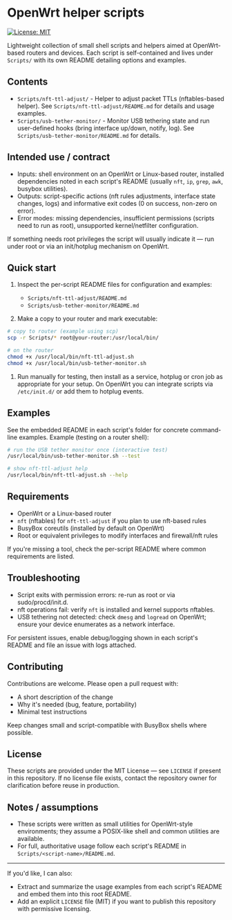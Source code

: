 
# OpenWrt helper scripts

[![License: MIT](https://img.shields.io/badge/License-MIT-yellow.svg)](./LICENSE)

Lightweight collection of small shell scripts and helpers aimed at OpenWrt-based routers and devices. Each script is self-contained and lives under `Scripts/` with its own README detailing options and examples.

## Contents

- `Scripts/nft-ttl-adjust/` - Helper to adjust packet TTLs (nftables-based helper). See `Scripts/nft-ttl-adjust/README.md` for details and usage examples.
- `Scripts/usb-tether-monitor/` - Monitor USB tethering state and run user-defined hooks (bring interface up/down, notify, log). See `Scripts/usb-tether-monitor/README.md` for details.

## Intended use / contract

- Inputs: shell environment on an OpenWrt or Linux-based router, installed dependencies noted in each script's README (usually `nft`, `ip`, `grep`, `awk`, busybox utilities).
- Outputs: script-specific actions (nft rules adjustments, interface state changes, logs) and informative exit codes (0 on success, non-zero on error).
- Error modes: missing dependencies, insufficient permissions (scripts need to run as root), unsupported kernel/netfilter configuration.

If something needs root privileges the script will usually indicate it — run under root or via an init/hotplug mechanism on OpenWrt.

## Quick start


1. Inspect the per-script README files for configuration and examples:

    - `Scripts/nft-ttl-adjust/README.md`
    - `Scripts/usb-tether-monitor/README.md`

1. Make a copy to your router and mark executable:

```sh
# copy to router (example using scp)
scp -r Scripts/* root@your-router:/usr/local/bin/

# on the router
chmod +x /usr/local/bin/nft-ttl-adjust.sh
chmod +x /usr/local/bin/usb-tether-monitor.sh
```

1. Run manually for testing, then install as a service, hotplug or cron job as appropriate for your setup. On OpenWrt you can integrate scripts via `/etc/init.d/` or add them to hotplug events.

## Examples

See the embedded README in each script's folder for concrete command-line examples. Example (testing on a router shell):

```sh
# run the USB tether monitor once (interactive test)
/usr/local/bin/usb-tether-monitor.sh --test

# show nft-ttl-adjust help
/usr/local/bin/nft-ttl-adjust.sh --help
```

## Requirements

- OpenWrt or a Linux-based router
- `nft` (nftables) for `nft-ttl-adjust` if you plan to use nft-based rules
- BusyBox coreutils (installed by default on OpenWrt)
- Root or equivalent privileges to modify interfaces and firewall/nft rules

If you're missing a tool, check the per-script README where common requirements are listed.

## Troubleshooting

- Script exits with permission errors: re-run as root or via sudo/procd/init.d.
- nft operations fail: verify `nft` is installed and kernel supports nftables.
- USB tethering not detected: check `dmesg` and `logread` on OpenWrt; ensure your device enumerates as a network interface.

For persistent issues, enable debug/logging shown in each script's README and file an issue with logs attached.

## Contributing

Contributions are welcome. Please open a pull request with:

- A short description of the change
- Why it's needed (bug, feature, portability)
- Minimal test instructions

Keep changes small and script-compatible with BusyBox shells where possible.

## License

These scripts are provided under the MIT License — see `LICENSE` if present in this repository. If no license file exists, contact the repository owner for clarification before reuse in production.

## Notes / assumptions

- These scripts were written as small utilities for OpenWrt-style environments; they assume a POSIX-like shell and common utilities are available.
- For full, authoritative usage follow each script's README in `Scripts/<script-name>/README.md`.

---

If you'd like, I can also:

- Extract and summarize the usage examples from each script's README and embed them into this root README.
- Add an explicit `LICENSE` file (MIT) if you want to publish this repository with permissive licensing.


